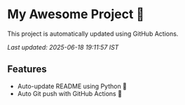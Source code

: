 # My Awesome Project 🚀

This project is automatically updated using GitHub Actions.

_Last updated: 2025-06-18 19:11:57 IST_

## Features
- Auto-update README using Python 🐍
- Auto Git push with GitHub Actions 🤖
